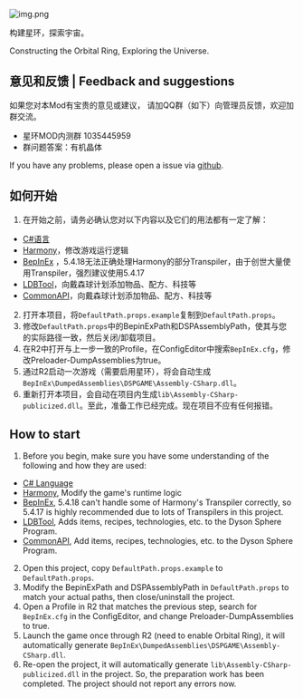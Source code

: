 ![img.png](https://assets.awbugl.top/dsp-genesisbook/icon.png)

构建星环，探索宇宙。

Constructing the Orbital Ring, Exploring the Universe.

## 意见和反馈 | Feedback and suggestions

如果您对本Mod有宝贵的意见或建议，
请加QQ群（如下）向管理员反馈，欢迎加群交流。

- 星环MOD内测群 1035445959
- 群问题答案：有机晶体

If you have any problems, please open a issue via [github](https://github.com/ProfessorCat305/Cosmogenesis-MOD).

## 如何开始

1. 在开始之前，请务必确认您对以下内容以及它们的用法都有一定了解：

* [C#语言](https://www.runoob.com/csharp/csharp-tutorial.html)
* [Harmony](https://harmony.pardeike.net/articles/intro.html)，修改游戏运行逻辑
* [BepInEx](https://thunderstore.io/c/dyson-sphere-program/p/xiaoye97/BepInEx/)
  ，5.4.18无法正确处理Harmony的部分Transpiler，由于创世大量使用Transpiler，强烈建议使用5.4.17
* [LDBTool](https://thunderstore.io/c/dyson-sphere-program/p/xiaoye97/LDBTool/)，向戴森球计划添加物品、配方、科技等
* [CommonAPI](https://thunderstore.io/c/dyson-sphere-program/p/CommonAPI/CommonAPI/)，向戴森球计划添加物品、配方、科技等

2. 打开本项目，将`DefaultPath.props.example`复制到`DefaultPath.props`。
3. 修改`DefaultPath.props`中的BepinExPath和DSPAssemblyPath，使其与您的实际路径一致，然后关闭/卸载项目。
4. 在R2中打开与上一步一致的Profile，在ConfigEditor中搜索`BepInEx.cfg`，修改Preloader-DumpAssemblies为true。
5. 通过R2启动一次游戏（需要启用星环），将会自动生成`BepInEx\DumpedAssemblies\DSPGAME\Assembly-CSharp.dll`。
6. 重新打开本项目，会自动在项目内生成`lib\Assembly-CSharp-publicized.dll`。至此，准备工作已经完成。现在项目不应有任何报错。

## How to start

1. Before you begin, make sure you have some understanding of the following and how they are used:

* [C# Language](https://www.runoob.com/csharp/csharp-tutorial.html)
* [Harmony](https://harmony.pardeike.net/articles/intro.html), Modify the game's runtime logic
* [BepInEx](https://thunderstore.io/c/dyson-sphere-program/p/xiaoye97/BepInEx/), 5.4.18 can't handle some of Harmony's
  Transpiler correctly, so 5.4.17 is highly recommended due to lots of Transpilers in this project.
* [LDBTool](https://thunderstore.io/c/dyson-sphere-program/p/xiaoye97/LDBTool/), Adds items, recipes, technologies, etc.
  to the Dyson Sphere Program.
* [CommonAPI](https://thunderstore.io/c/dyson-sphere-program/p/CommonAPI/CommonAPI/), Add items, recipes, technologies,
  etc. to the Dyson Sphere Program.

2. Open this project, copy `DefaultPath.props.example` to `DefaultPath.props`.
3. Modify the BepinExPath and DSPAssemblyPath in `DefaultPath.props` to match your actual paths, then
   close/uninstall the project.
4. Open a Profile in R2 that matches the previous step, search for `BepInEx.cfg` in the ConfigEditor, and change
   Preloader-DumpAssemblies to true.
5. Launch the game once through R2 (need to enable Orbital Ring), it will automatically generate
   `BepInEx\DumpedAssemblies\DSPGAME\Assembly-CSharp.dll`.
6. Re-open the project, it will automatically generate `lib\Assembly-CSharp-publicized.dll` in the project. So, the
   preparation work has been completed. The project should not report any errors now.
